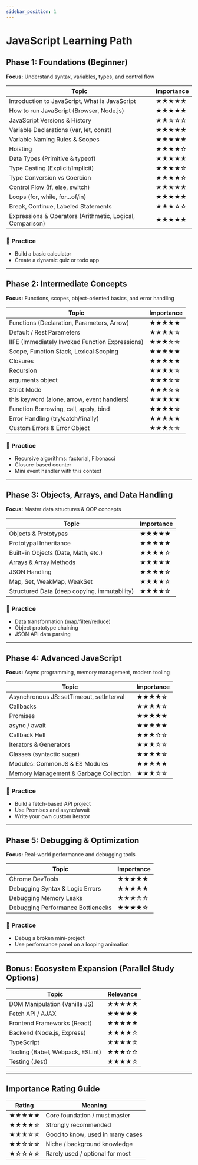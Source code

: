 ```yaml
---
sidebar_position: 1
---
```


# JavaScript Learning Path

## Phase 1: Foundations (Beginner)

**Focus:** Understand syntax, variables, types, and control flow

| Topic                                                     | Importance |
| --------------------------------------------------------- | ---------- |
| Introduction to JavaScript, What is JavaScript            | ★★★★★      |
| How to run JavaScript (Browser, Node.js)                  | ★★★★★      |
| JavaScript Versions & History                             | ★★☆☆☆      |
| Variable Declarations (var, let, const)                   | ★★★★★      |
| Variable Naming Rules & Scopes                            | ★★★★★      |
| Hoisting                                                  | ★★★★☆      |
| Data Types (Primitive & typeof)                           | ★★★★★      |
| Type Casting (Explicit/Implicit)                          | ★★★★☆      |
| Type Conversion vs Coercion                               | ★★★★☆      |
| Control Flow (if, else, switch)                           | ★★★★★      |
| Loops (for, while, for…of/in)                             | ★★★★★      |
| Break, Continue, Labeled Statements                       | ★★★☆☆      |
| Expressions & Operators (Arithmetic, Logical, Comparison) | ★★★★★      |

### 📘 Practice

- Build a basic calculator
- Create a dynamic quiz or todo app

---

## Phase 2: Intermediate Concepts

**Focus:** Functions, scopes, object-oriented basics, and error handling

| Topic                                           | Importance |
| ----------------------------------------------- | ---------- |
| Functions (Declaration, Parameters, Arrow)      | ★★★★★      |
| Default / Rest Parameters                       | ★★★★☆      |
| IIFE (Immediately Invoked Function Expressions) | ★★★☆☆      |
| Scope, Function Stack, Lexical Scoping          | ★★★★★      |
| Closures                                        | ★★★★★      |
| Recursion                                       | ★★★★☆      |
| arguments object                                | ★★★☆☆      |
| Strict Mode                                     | ★★★☆☆      |
| this keyword (alone, arrow, event handlers)     | ★★★★★      |
| Function Borrowing, call, apply, bind           | ★★★★☆      |
| Error Handling (try/catch/finally)              | ★★★★★      |
| Custom Errors & Error Object                    | ★★★☆☆      |

### 📘 Practice

- Recursive algorithms: factorial, Fibonacci
- Closure-based counter
- Mini event handler with this context

---

## Phase 3: Objects, Arrays, and Data Handling

**Focus:** Master data structures & OOP concepts

| Topic                                        | Importance |
| -------------------------------------------- | ---------- |
| Objects & Prototypes                         | ★★★★★      |
| Prototypal Inheritance                       | ★★★★★      |
| Built-in Objects (Date, Math, etc.)          | ★★★★☆      |
| Arrays & Array Methods                       | ★★★★★      |
| JSON Handling                                | ★★★★☆      |
| Map, Set, WeakMap, WeakSet                   | ★★★★☆      |
| Structured Data (deep copying, immutability) | ★★★★☆      |

### 📘 Practice

- Data transformation (map/filter/reduce)
- Object prototype chaining
- JSON API data parsing

---

## Phase 4: Advanced JavaScript

**Focus:** Async programming, memory management, modern tooling

| Topic                                    | Importance |
| ---------------------------------------- | ---------- |
| Asynchronous JS: setTimeout, setInterval | ★★★★☆      |
| Callbacks                                | ★★★★☆      |
| Promises                                 | ★★★★★      |
| async / await                            | ★★★★★      |
| Callback Hell                            | ★★★☆☆      |
| Iterators & Generators                   | ★★★☆☆      |
| Classes (syntactic sugar)                | ★★★★☆      |
| Modules: CommonJS & ES Modules           | ★★★★★      |
| Memory Management & Garbage Collection   | ★★★☆☆      |

### 📘 Practice

- Build a fetch-based API project
- Use Promises and async/await
- Write your own custom iterator

---

## Phase 5: Debugging & Optimization

**Focus:** Real-world performance and debugging tools

| Topic                             | Importance |
| --------------------------------- | ---------- |
| Chrome DevTools                   | ★★★★★      |
| Debugging Syntax & Logic Errors   | ★★★★★      |
| Debugging Memory Leaks            | ★★★☆☆      |
| Debugging Performance Bottlenecks | ★★★★☆      |

### 📘 Practice

- Debug a broken mini-project
- Use performance panel on a looping animation

---

## Bonus: Ecosystem Expansion (Parallel Study Options)

| Topic                            | Relevance |
| -------------------------------- | --------- |
| DOM Manipulation (Vanilla JS)    | ★★★★★     |
| Fetch API / AJAX                 | ★★★★★     |
| Frontend Frameworks (React)      | ★★★★★     |
| Backend (Node.js, Express)       | ★★★★☆     |
| TypeScript                       | ★★★★☆     |
| Tooling (Babel, Webpack, ESLint) | ★★★☆☆     |
| Testing (Jest)                   | ★★★★☆     |

---

## Importance Rating Guide

| Rating | Meaning                          |
| ------ | -------------------------------- |
| ★★★★★  | Core foundation / must master    |
| ★★★★☆  | Strongly recommended             |
| ★★★☆☆  | Good to know, used in many cases |
| ★★☆☆☆  | Niche / background knowledge     |
| ★☆☆☆☆  | Rarely used / optional for most  |

